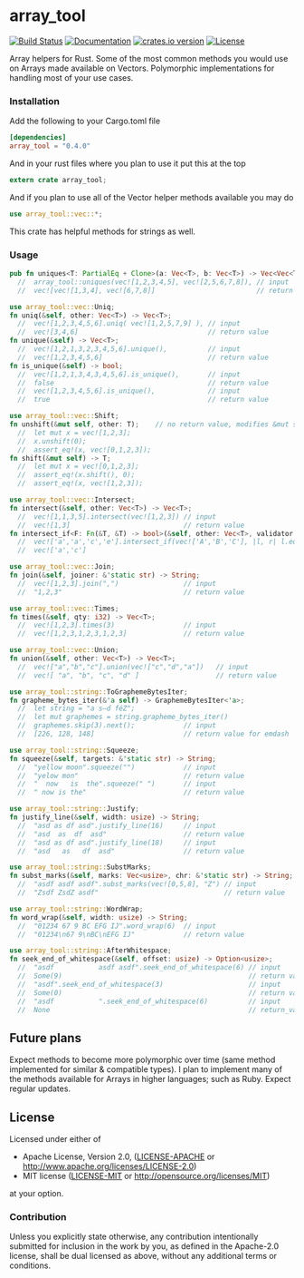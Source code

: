 # array_tool
[![Build Status](https://travis-ci.org/danielpclark/array_tool.svg)](https://travis-ci.org/danielpclark/array_tool)
[![Documentation](https://img.shields.io/badge/docs-100%25-brightgreen.svg)](http://danielpclark.github.io/array_tool/index.html)
[![crates.io version](https://img.shields.io/crates/v/array_tool.svg)](https://crates.io/crates/array_tool)
[![License](https://img.shields.io/crates/l/array_tool.svg)]()

Array helpers for Rust.  Some of the most common methods you would
use on Arrays made available on Vectors.  Polymorphic implementations
for handling most of your use cases.


### Installation

Add the following to your Cargo.toml file
```toml
[dependencies]
array_tool = "0.4.0"
```

And in your rust files where you plan to use it put this at the top
```rust
extern crate array_tool;
```

And if you plan to use all of the Vector helper methods available you may do
```rust
use array_tool::vec::*;
```

This crate has helpful methods for strings as well.

### Usage

```rust
pub fn uniques<T: PartialEq + Clone>(a: Vec<T>, b: Vec<T>) -> Vec<Vec<T>>
  //  array_tool::uniques(vec![1,2,3,4,5], vec![2,5,6,7,8]), // input
  //  vec![vec![1,3,4], vec![6,7,8]]                         // return value

use array_tool::vec::Uniq;
fn uniq(&self, other: Vec<T>) -> Vec<T>;
  //  vec![1,2,3,4,5,6].uniq( vec![1,2,5,7,9] ), // input
  //  vec![3,4,6]                                // return value
fn unique(&self) -> Vec<T>;
  //  vec![1,2,1,3,2,3,4,5,6].unique(),          // input
  //  vec![1,2,3,4,5,6]                          // return value
fn is_unique(&self) -> bool;
  //  vec![1,2,1,3,4,3,4,5,6].is_unique(),       // input
  //  false                                      // return value
  //  vec![1,2,3,4,5,6].is_unique(),             // input
  //  true                                       // return value

use array_tool::vec::Shift;
fn unshift(&mut self, other: T);    // no return value, modifies &mut self directly
  //  let mut x = vec![1,2,3];
  //  x.unshift(0);
  //  assert_eq!(x, vec![0,1,2,3]);
fn shift(&mut self) -> T;
  //  let mut x = vec![0,1,2,3];
  //  assert_eq!(x.shift(), 0);
  //  assert_eq!(x, vec![1,2,3]);

use array_tool::vec::Intersect;
fn intersect(&self, other: Vec<T>) -> Vec<T>;
  //  vec![1,1,3,5].intersect(vec![1,2,3]) // input
  //  vec![1,3]                            // return value
fn intersect_if<F: Fn(&T, &T) -> bool>(&self, other: Vec<T>, validator: F) -> Vec<T>;
  //  vec!['a','a','c','e'].intersect_if(vec!['A','B','C'], |l, r| l.eq_ignore_ascii_case(r)) // input
  //  vec!['a','c']                                                                           // return value

use array_tool::vec::Join;
fn join(&self, joiner: &'static str) -> String;
  //  vec![1,2,3].join(",")                // input
  //  "1,2,3"                              // return value

use array_tool::vec::Times;
fn times(&self, qty: i32) -> Vec<T>;
  //  vec![1,2,3].times(3)                 // input
  //  vec![1,2,3,1,2,3,1,2,3]              // return value

use array_tool::vec::Union;
fn union(&self, other: Vec<T>) -> Vec<T>;
  //  vec!["a","b","c"].union(vec!["c","d","a"])   // input
  //  vec![ "a", "b", "c", "d" ]                   // return value

use array_tool::string::ToGraphemeBytesIter;
fn grapheme_bytes_iter(&'a self) -> GraphemeBytesIter<'a>;
  //  let string = "a s—d féZ";
  //  let mut graphemes = string.grapheme_bytes_iter()
  //  graphemes.skip(3).next();            // input
  //  [226, 128, 148]                      // return value for emdash `—`

use array_tool::string::Squeeze;
fn squeeze(&self, targets: &'static str) -> String;
  //  "yellow moon".squeeze("")            // input
  //  "yelow mon"                          // return value
  //  "  now   is  the".squeeze(" ")       // input
  //  " now is the"                        // return value

use array_tool::string::Justify;
fn justify_line(&self, width: usize) -> String;
  //  "asd as df asd".justify_line(16)     // input
  //  "asd  as  df  asd"                   // return value
  //  "asd as df asd".justify_line(18)     // input
  //  "asd   as   df  asd"                 // return value

use array_tool::string::SubstMarks;
fn subst_marks(&self, marks: Vec<usize>, chr: &'static str) -> String;
  //  "asdf asdf asdf".subst_marks(vec![0,5,8], "Z") // input
  //  "Zsdf ZsdZ asdf"                               // return value

use array_tool::string::WordWrap;
fn word_wrap(&self, width: usize) -> String;
  //  "01234 67 9 BC EFG IJ".word_wrap(6)  // input
  //  "01234\n67 9\nBC\nEFG IJ"            // return value

use array_tool::string::AfterWhitespace;
fn seek_end_of_whitespace(&self, offset: usize) -> Option<usize>;
  //  "asdf           asdf asdf".seek_end_of_whitespace(6) // input
  //  Some(9)                                              // return value
  //  "asdf".seek_end_of_whitespace(3)                     // input
  //  Some(0)                                              // return value
  //  "asdf           ".seek_end_of_whitespace(6)          // input
  //  None                                                 // return_value

```

## Future plans

Expect methods to become more polymorphic over time (same method implemented
for similar & compatible types).  I plan to implement many of the methods
available for Arrays in higher languages; such as Ruby. Expect regular updates.

## License

Licensed under either of

 * Apache License, Version 2.0, ([LICENSE-APACHE](LICENSE-APACHE) or http://www.apache.org/licenses/LICENSE-2.0)
 * MIT license ([LICENSE-MIT](LICENSE-MIT) or http://opensource.org/licenses/MIT)

at your option.

### Contribution

Unless you explicitly state otherwise, any contribution intentionally submitted
for inclusion in the work by you, as defined in the Apache-2.0 license, shall be dual licensed as above, without any
additional terms or conditions.
